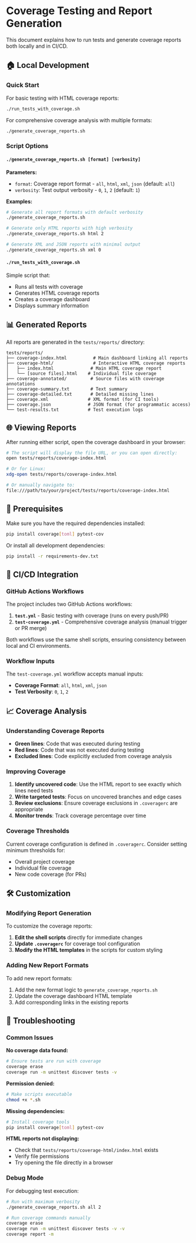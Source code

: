 # Coverage Testing and Report Generation

This document explains how to run tests and generate coverage reports both locally and in CI/CD.

## 🏠 Local Development

### Quick Start

For basic testing with HTML coverage reports:
```bash
./run_tests_with_coverage.sh
```

For comprehensive coverage analysis with multiple formats:
```bash
./generate_coverage_reports.sh
```

### Script Options

#### `./generate_coverage_reports.sh [format] [verbosity]`

**Parameters:**
- `format`: Coverage report format - `all`, `html`, `xml`, `json` (default: `all`)
- `verbosity`: Test output verbosity - `0`, `1`, `2` (default: `1`)

**Examples:**
```bash
# Generate all report formats with default verbosity
./generate_coverage_reports.sh

# Generate only HTML reports with high verbosity
./generate_coverage_reports.sh html 2

# Generate XML and JSON reports with minimal output
./generate_coverage_reports.sh xml 0
```

#### `./run_tests_with_coverage.sh`

Simple script that:
- Runs all tests with coverage
- Generates HTML coverage reports
- Creates a coverage dashboard
- Displays summary information

## 📊 Generated Reports

All reports are generated in the `tests/reports/` directory:

```
tests/reports/
├── coverage-index.html          # Main dashboard linking all reports
├── coverage-html/               # Interactive HTML coverage reports
│   ├── index.html              # Main HTML coverage report
│   └── [source files].html    # Individual file coverage
├── coverage-annotated/         # Source files with coverage annotations
├── coverage-summary.txt        # Text summary
├── coverage-detailed.txt       # Detailed missing lines
├── coverage.xml               # XML format (for CI tools)
├── coverage.json              # JSON format (for programmatic access)
└── test-results.txt           # Test execution logs
```

## 🌐 Viewing Reports

After running either script, open the coverage dashboard in your browser:

```bash
# The script will display the file URL, or you can open directly:
open tests/reports/coverage-index.html

# Or for Linux:
xdg-open tests/reports/coverage-index.html

# Or manually navigate to:
file:///path/to/your/project/tests/reports/coverage-index.html
```

## 🔧 Prerequisites

Make sure you have the required dependencies installed:

```bash
pip install coverage[toml] pytest-cov
```

Or install all development dependencies:

```bash
pip install -r requirements-dev.txt
```

## 🚀 CI/CD Integration

### GitHub Actions Workflows

The project includes two GitHub Actions workflows:

1. **`test.yml`** - Basic testing with coverage (runs on every push/PR)
2. **`test-coverage.yml`** - Comprehensive coverage analysis (manual trigger or PR merge)

Both workflows use the same shell scripts, ensuring consistency between local and CI environments.

### Workflow Inputs

The `test-coverage.yml` workflow accepts manual inputs:

- **Coverage Format**: `all`, `html`, `xml`, `json`
- **Test Verbosity**: `0`, `1`, `2`

## 📈 Coverage Analysis

### Understanding Coverage Reports

- **Green lines**: Code that was executed during testing
- **Red lines**: Code that was not executed during testing
- **Excluded lines**: Code explicitly excluded from coverage analysis

### Improving Coverage

1. **Identify uncovered code**: Use the HTML report to see exactly which lines need tests
2. **Write targeted tests**: Focus on uncovered branches and edge cases
3. **Review exclusions**: Ensure coverage exclusions in `.coveragerc` are appropriate
4. **Monitor trends**: Track coverage percentage over time

### Coverage Thresholds

Current coverage configuration is defined in `.coveragerc`. Consider setting minimum thresholds for:
- Overall project coverage
- Individual file coverage
- New code coverage (for PRs)

## 🛠️ Customization

### Modifying Report Generation

To customize the coverage reports:

1. **Edit the shell scripts** directly for immediate changes
2. **Update `.coveragerc`** for coverage tool configuration
3. **Modify the HTML templates** in the scripts for custom styling

### Adding New Report Formats

To add new report formats:

1. Add the new format logic to `generate_coverage_reports.sh`
2. Update the coverage dashboard HTML template
3. Add corresponding links in the existing reports

## 🐛 Troubleshooting

### Common Issues

**No coverage data found:**
```bash
# Ensure tests are run with coverage
coverage erase
coverage run -m unittest discover tests -v
```

**Permission denied:**
```bash
# Make scripts executable
chmod +x *.sh
```

**Missing dependencies:**
```bash
# Install coverage tools
pip install coverage[toml] pytest-cov
```

**HTML reports not displaying:**
- Check that `tests/reports/coverage-html/index.html` exists
- Verify file permissions
- Try opening the file directly in a browser

### Debug Mode

For debugging test execution:

```bash
# Run with maximum verbosity
./generate_coverage_reports.sh all 2

# Run coverage commands manually
coverage erase
coverage run -m unittest discover tests -v -v
coverage report -m
```